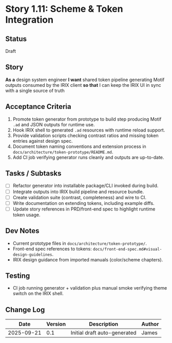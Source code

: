 # Story 1.11: Scheme & Token Integration

## Status
Draft

## Story
**As a** design system engineer
**I want** shared token pipeline generating Motif outputs consumed by the IRIX client
**so that** I can keep the IRIX UI in sync with a single source of truth

## Acceptance Criteria
1. Promote token generator from prototype to build step producing Motif `.ad` and JSON outputs for runtime use.
2. Hook IRIX shell to generated `.ad` resources with runtime reload support.
3. Provide validation scripts checking contrast ratios and missing token entries against design spec.
4. Document token naming conventions and extension process in `docs/architecture/token-prototype/README.md`.
5. Add CI job verifying generator runs cleanly and outputs are up-to-date.

## Tasks / Subtasks
- [ ] Refactor generator into installable package/CLI invoked during build.
- [ ] Integrate outputs into IRIX build pipeline and resource bundle.
- [ ] Create validation suite (contrast, completeness) and wire to CI.
- [ ] Write documentation on extending tokens, including example diffs.
- [ ] Update story references in PRD/front-end spec to highlight runtime token usage.

## Dev Notes
- Current prototype files in `docs/architecture/token-prototype/`.
- Front-end spec references to tokens: `docs/front-end-spec.md#visual-design-guidelines`.
- IRIX design guidance from imported manuals (color/scheme chapters).

## Testing
- CI job running generator + validation plus manual smoke verifying theme switch on the IRIX shell.

## Change Log
| Date       | Version | Description                 | Author |
|------------|---------|-----------------------------|--------|
| 2025-09-21 | 0.1     | Initial draft auto-generated | James  |
